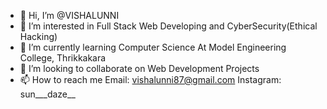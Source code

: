- 👋 Hi, I’m @VISHALUNNI
- 👀 I’m interested in Full Stack Web Developing and CyberSecurity(Ethical Hacking)
- 🌱 I’m currently learning Computer Science At Model Engineering College, Thrikkakara
- 💞️ I’m looking to collaborate on Web Development Projects
- 📫 How to reach me Email: vishalunni87@gmail.com
Instagram: sun___daze__
<!---
VISHALUNNI/VISHALUNNI is a ✨ special ✨ repository because its `README.md` (this file) appears on your GitHub profile.
You can click the Preview link to take a look at your changes.
--->
